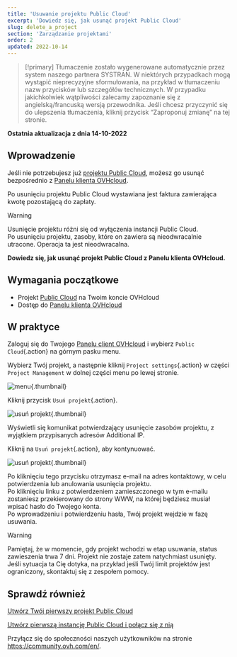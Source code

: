 ```yaml
---
title: 'Usuwanie projektu Public Cloud'
excerpt: 'Dowiedz się, jak usunąć projekt Public Cloud'
slug: delete_a_project
section: 'Zarządzanie projektami'
order: 2
updated: 2022-10-14
---
```


> [!primary]
> Tłumaczenie zostało wygenerowane automatycznie przez system naszego partnera SYSTRAN. W niektórych przypadkach mogą wystąpić nieprecyzyjne sformułowania, na przykład w tłumaczeniu nazw przycisków lub szczegółów technicznych. W przypadku jakichkolwiek wątpliwości zalecamy zapoznanie się z angielską/francuską wersją przewodnika. Jeśli chcesz przyczynić się do ulepszenia tłumaczenia, kliknij przycisk “Zaproponuj zmianę” na tej stronie.
> 

**Ostatnia aktualizacja z dnia 14-10-2022**

## Wprowadzenie

Jeśli nie potrzebujesz już [projektu Public Cloud](https://www.ovhcloud.com/pl/public-cloud/), możesz go usunąć bezpośrednio z [Panelu klienta OVHcloud](https://www.ovh.com/auth/?action=gotomanager&from=https://www.ovh.pl/&ovhSubsidiary=pl).

Po usunięciu projektu Public Cloud wystawiana jest faktura zawierająca kwotę pozostającą do zapłaty.

> [!warning]
>
Usunięcie projektu różni się od wyłączenia instancji Public Cloud.<br>
Po usunięciu projektu, zasoby, które on zawiera są nieodwracalnie utracone. Operacja ta jest nieodwracalna.
>

**Dowiedz się, jak usunąć projekt Public Cloud z Panelu klienta OVHcloud.**

## Wymagania początkowe

- Projekt [Public Cloud](https://www.ovhcloud.com/pl/public-cloud/) na Twoim koncie OVHcloud
- Dostęp do [Panelu klienta OVHcloud](https://www.ovh.com/auth/?action=gotomanager&from=https://www.ovh.pl/&ovhSubsidiary=pl)

## W praktyce

Zaloguj się do Twojego [Panelu client OVHcloud](https://www.ovh.com/auth/?action=gotomanager&from=https://www.ovh.pl/&ovhSubsidiary=pl) i wybierz `Public Cloud`{.action} na górnym pasku menu.

Wybierz Twój projekt, a następnie kliknij `Project settings`{.action} w części `Project Management` w dolnej części menu po lewej stronie.

![menu](images/deleteproject.png){.thumbnail}

Kliknij przycisk `Usuń projekt`{.action}.

![usuń projekt](images/deleteproject1.png){.thumbnail}

Wyświetli się komunikat potwierdzający usunięcie zasobów projektu, z wyjątkiem przypisanych adresów Additional IP. 

Kliknij na `Usuń projekt`{.action}, aby kontynuować. 

![usuń projekt](images/deleteproject2.png){.thumbnail}

Po kliknięciu tego przycisku otrzymasz e-mail na adres kontaktowy, w celu potwierdzenia lub anulowania usunięcia projektu.<br>
Po kliknięciu linku z potwierdzeniem zamieszczonego w tym e-mailu zostaniesz przekierowany do strony WWW, na której będziesz musiał wpisać hasło do Twojego konta.<br>
Po wprowadzeniu i potwierdzeniu hasła, Twój projekt wejdzie w fazę usuwania.

> [!warning]
> Pamiętaj, że w momencie, gdy projekt wchodzi w etap usuwania, status zawieszenia trwa 7 dni. Projekt nie zostaje zatem natychmiast usunięty. Jeśli sytuacja ta Cię dotyka, na przykład jeśli Twój limit projektów jest ograniczony, skontaktuj się z zespołem pomocy.
>

## Sprawdź również

[Utwórz Twój pierwszy projekt Public Cloud](https://docs.ovh.com/pl/public-cloud/create_a_public_cloud_project/)

[Utwórz pierwszą instancję Public Cloud i połącz się z nią](https://docs.ovh.com/pl/public-cloud/public-cloud-pierwsze-kroki/)

Przyłącz się do społeczności naszych użytkowników na stronie <https://community.ovh.com/en/>.
